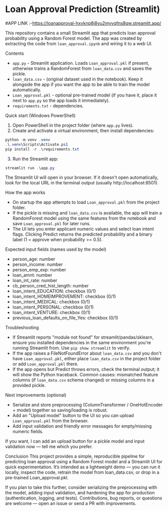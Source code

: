 # Loan Approval Prediction (Streamlit)

#APP LINK :-https://loanapproval-hxvknp8j8yu2myvqfns8qw.streamlit.app/

This repository contains a small Streamlit app that predicts loan approval probability using a Random Forest model. The app was created by extracting the code from `loan_approval.ipynb` and wiring it to a web UI.

Contents
- `app.py` - Streamlit application. Loads `Loan_approval.pkl` if present, otherwise trains a RandomForest from `loan_data.csv` and saves the pickle.
- `loan_data.csv` - (original dataset used in the notebook). Keep it alongside the app if you want the app to be able to train the model automatically.
- `Loan_approval.pkl` - optional pre-trained model (if you have it, place it next to `app.py` so the app loads it immediately).
- `requirements.txt` - dependencies.

Quick start (Windows PowerShell)

1. Open PowerShell in the project folder (where `app.py` lives).
2. Create and activate a virtual environment, then install dependencies:

```powershell
python -m venv .venv
.\.venv\Scripts\Activate.ps1
pip install -r .\requirements.txt
```

3. Run the Streamlit app:

```powershell
streamlit run .\app.py
```

The Streamlit UI will open in your browser. If it doesn't open automatically, look for the local URL in the terminal output (usually http://localhost:8501).

How the app works
- On startup the app attempts to load `Loan_approval.pkl` from the project folder.
- If the pickle is missing and `loan_data.csv` is available, the app will train a RandomForest model using the same features from the notebook and save `Loan_approval.pkl` for later runs.
- The UI lets you enter applicant numeric values and select loan intent flags. Clicking Predict returns the predicted probability and a binary label (1 = approve when probability >= 0.5).

Expected input fields (names used by the model)
- person_age: number
- person_income: number
- person_emp_exp: number
- loan_amnt: number
- loan_int_rate: number
- cb_person_cred_hist_length: number
- loan_intent_EDUCATION: checkbox (0/1)
- loan_intent_HOMEIMPROVEMENT: checkbox (0/1)
- loan_intent_MEDICAL: checkbox (0/1)
- loan_intent_PERSONAL: checkbox (0/1)
- loan_intent_VENTURE: checkbox (0/1)
- previous_loan_defaults_on_file_Yes: checkbox (0/1)

Troubleshooting
- If Streamlit reports "module not found" for streamlit/pandas/sklearn, ensure you installed dependencies in the same environment you're running Streamlit from. Use `pip show streamlit` to verify.
- If the app raises a FileNotFoundError about `loan_data.csv` and you don't have `Loan_approval.pkl`, either place `loan_data.csv` in the project folder or add `Loan_approval.pkl` there.
- If the app opens but Predict throws errors, check the terminal output; it will show the Python traceback. Common causes: mismatched feature columns (if `loan_data.csv` schema changed) or missing columns in a provided pickle.

Next improvements (optional)
- Serialize and store preprocessing (ColumnTransformer / OneHotEncoder + model) together so saving/loading is robust.
- Add an "Upload model" button to the UI so you can upload `Loan_approval.pkl` from the browser.
- Add input validation and friendly error messages for empty/missing numeric fields.

If you want, I can add an upload button for a pickle model and input validation now — tell me which you prefer.

Conclusion
This project provides a simple, reproducible pipeline for predicting loan approval using a Random Forest model and a Streamlit UI for quick experimentation. It’s intended as a lightweight demo — you can run it locally, inspect the code, retrain the model from loan_data.csv, or drop in a pre-trained Loan_approval.pkl.

If you plan to take this further, consider serializing the preprocessing with the model, adding input validation, and hardening the app for production (authentication, logging, and tests). Contributions, bug reports, or questions are welcome — open an issue or send a PR with improvements.